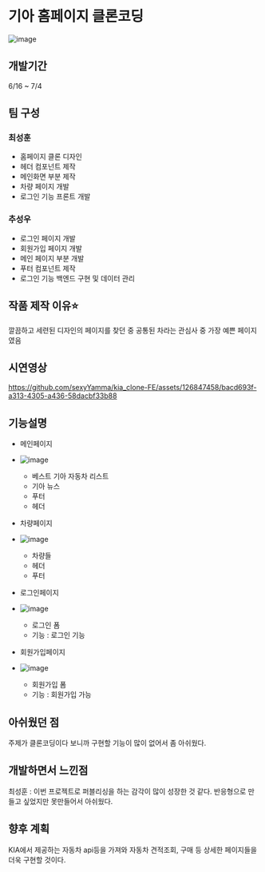 # 기아 홈페이지 클론코딩
![image](https://github.com/sexyYamma/kia_clone/assets/119480957/7bdff39f-d32b-4757-818b-fc73904cd516)
## 개발기간
6/16 ~ 7/4
## 팀 구성
### 최성훈
- 홈페이지 클론 디자인
- 헤더 컴포넌트 제작
- 메인화면 부분 제작
- 차량 페이지 개발
- 로그인 기능 프론트 개발
### 추성우
- 로그인 페이지 개발
- 회원가입 페이지 개발
- 메인 페이지 부분 개발
- 푸터 컴포넌트 제작
- 로그인 기능 백엔드 구현 및 데이터 관리
## 작품 제작 이유⭐️
깔끔하고 세련된 디자인의 페이지를 찾던 중 공통된 차라는 관심사 중 가장 예쁜 페이지였음
## 시연영상
https://github.com/sexyYamma/kia_clone-FE/assets/126847458/bacd693f-a313-4305-a436-58dacbf33b88

## 기능설명
- 메인페이지
- ![image](https://github.com/sexyYamma/kia_clone-FE/assets/119480957/19f449bd-e7fb-494d-8e7c-7322b2070038)


  - 베스트 기아 자동차 리스트
  - 기아 뉴스
  - 푸터
  - 헤더
- 차량페이지
- ![image](https://github.com/sexyYamma/kia_clone-FE/assets/119480957/e93f6579-bd1a-4ed0-8331-ac0398e321de)

  - 차량들
  - 헤더
  - 푸터
- 로그인페이지
- ![image](https://github.com/sexyYamma/kia_clone-FE/assets/119480957/a452517a-c137-429c-b1c4-33a5a5e3f10c)

  - 로그인 폼
  - 기능 : 로그인 기능
- 회원가입페이지
- ![image](https://github.com/sexyYamma/kia_clone-FE/assets/119480957/a7bee111-ec80-4ba5-9f4f-5aad25a86cd8)

  - 회원가입 폼
  - 기능 : 회원가입 가능
 
## 아쉬웠던 점
주제가 클론코딩이다 보니까 구현할 기능이 많이 없어서 좀 아쉬웠다.
## 개발하면서 느낀점
최성훈 : 이번 프로젝트로 퍼블리싱을 하는 감각이 많이 성장한 것 같다. 반응형으로 만들고 싶었지만 못만들어서 아쉬웠다.
## 향후 계획
KIA에서 제공하는 자동차 api등을 가져와 자동차 견적조회, 구매 등 상세한 페이지들을 더욱 구현할 것이다.
